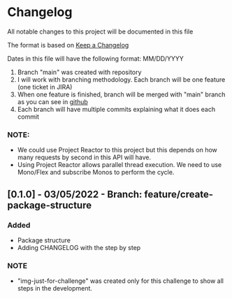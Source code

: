 # Changelog

All notable changes to this project will be documented in this file

The format is based on [Keep a Changelog](https://keepachangelog.com/en/1.0.0/)

Dates in this file will have the following format: MM/DD/YYYY

1) Branch "main" was created with repository
2) I will work with branching methodology. Each branch will be one feature (one ticket in JIRA)
3) When one feature is finished, branch will be merged with "main" branch as you can see in [github](https://github.com/aorizzuto/Inditex)
4) Each branch will have multiple commits explaining what it does each commit

### NOTE:
- We could use Project Reactor to this project but this depends on how many requests by second in this API will have.
- Using Project Reactor allows parallel thread execution. We need to use Mono/Flex and subscribe Monos to perform the cycle.

## [0.1.0] - 03/05/2022 - Branch: feature/create-package-structure

### Added
- Package structure
- Adding CHANGELOG with the step by step

### NOTE
- "img-just-for-challenge" was created only for this challenge to show all steps in the development.

